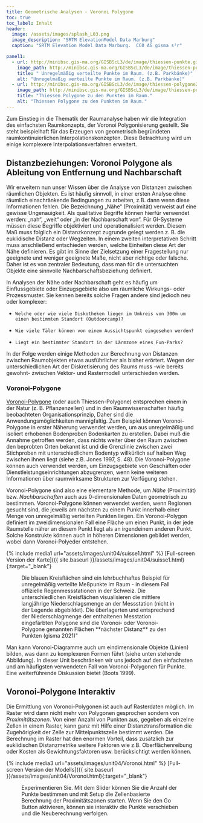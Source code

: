 ```yaml
---
title: Geometrische Analysen - Voronoi Polygone
toc: true
toc_label: Inhalt
header:
  image: /assets/images/splash_L03.png
  image_description: "SRTM ElevationModel Data Marburg"
  caption: "SRTM Elevation Model Data Marburg.  CC0 AG gisma s²r"

panel1:  
  - url: http://minibsc.gis-ma.org/GISBScL3/de/image/thiessen-punkte.gif
    image_path: http://minibsc.gis-ma.org/GISBScL3/de/image/thiessen-punkte.gif
    title: " Unregelmäßig verteilte Punkte im Raum. (z.B. Parkbänke)"
    alt: "Unregelmäßig verteilte Punkte im Raum. (z.B. Parkbänke)"
  - url: http://minibsc.gis-ma.org/GISBScL3/de/image/thiessen-polygone2.gif
    image_path: http://minibsc.gis-ma.org/GISBScL3/de/image/thiessen-polygone2.gif
    title: "Thiessen Polygone zu den Punkten im Raum."
    alt: "Thiessen Polygone zu den Punkten im Raum."    
---
```



Zum Einstieg in die Thematik der Raumanalyse haben wir die Integration des einfachsten Raumkonzepts, der Voronoi Polygonisierung gestellt. Sie steht beispielhaft für das Erzeugen von geometrisch begründeten raumkontinuierlichen Interpolationskonzepten. Diese Betrachtung wird um einige komplexere Interpolationsverfahren erweitert.


## Distanzbeziehungen: Voronoi Polygone als Ableitung von Entfernung und Nachbarschaft	

Wir erweitern nun unser Wissen über die Analyse von Distanzen zwischen räumlichen Objekten. Es ist häufig sinnvoll, in einer ersten Analyse ohne räumlich einschränkende Bedingungen zu arbeiten, z.B. dann wenn diese Informationen fehlen. Die Bezeichnung „Nähe“ (Proximität) verweist auf eine gewisse Ungenauigkeit. Als qualitative Begriffe können hierfür verwendet werden: „nah“, „weit“ oder „in der Nachbarschaft von“. Für GI-Systeme müssen diese Begriffe objektiviert und operationalisiert werden. Diesem Maß muss folglich ein Distanzkonzept zugrunde gelegt werden z. B. die euklidische Distanz oder Wegzeiten. In einem zweiten interpretativen Schritt muss anschließend entschieden werden, welche Einheiten diese Art der Nähe definieren. Es gibt im Sinne der Zielsetzung einer Fragestellung nur geeignete und weniger geeignete Maße, nicht aber richtige oder falsche. Daher ist es von zentraler Bedeutung, dass man für die untersuchten Objekte eine sinnvolle Nachbarschaftsbeziehung definiert.

In Analysen der Nähe oder Nachbarschaft geht es häufig um Einflussgebiete oder Einzugsgebiete also um räumliche Wirkungs- oder Prozessmuster. Sie kennen bereits solche Fragen andere sind jedioch neu oder komplexer:

  *     Welche oder wie viele Diskotheken liegen im Umkreis von 300m um einen bestimmten Standort (Outdoorcamp)?
  *     Wie viele Täler können von einem Aussichtspunkt eingesehen werden?
  *     Liegt ein bestimmter Standort in der Lärmzone eines Fun-Parks?

In der Folge werden einige Methoden zur Berechnung von Distanzen zwischen Raumobjekten etwas ausführlicher als bisher erörtert. Wegen der unterschiedlichen Art der Diskretisierung des Raums muss -wie bereits gewohnt- zwischen Vektor- und Rastermodell unterschieden werden.

### Voronoi-Polygone 

[Voronoi-Polygone](https://de.wikipedia.org/wiki/Voronoi-Diagramm) (oder auch Thiessen-Polygone) entsprechen einem in der Natur (z. B. Pflanzenzellen) und in den Raumwissenschaften häufig beobachteten Organisationsprinzip, Daher sind die Anwendungsmöglichkeiten mannigfaltig. Zum Beispiel können Voronoi-Polygone in erster Näherung verwendet werden, um aus unregelmäßig und isoliert erhobenen Bodenproben Bodenkarten zu erstellen. Dabei muß die Annahme getroffen werden, dass nichts weiter über den Raum zwischen den beprobten Orten bekannt ist und die Grenzlinie zwischen zwei Stichproben mit unterschiedlichem Bodentyp willkürlich auf halben Weg zwischen ihnen liegt (siehe z.B. Jones 1997, S. 48). Die Voronoi-Polygone können auch verwendet werden, um Einzugsgebiete von Geschäften oder Dienstleistungseinrichtungen abzugrenzen, wenn keine weiteren Informationen über raumwirksame Strukturen zur Verfügung stehen.

Voronoi-Polygone sind also eine elementare Methode, um *Nähe* (Proximität) bzw. *Nachbarschaften* auch aus 0-dimensionalen Daten geometrisch zu bestimmen. Voronoi-Polygone können verwendet werden, wenn Regionen gesucht sind, die jeweils am nächsten zu einem Punkt innerhalb einer Menge von unregelmäßig verteilten Punkten liegen. Ein Voronoi-Polygon definiert im zweidimensionalen Fall eine Fläche um einen Punkt, in der jede Raumstelle näher an diesem Punkt liegt als an irgendeinem anderen Punkt. Solche Konstrukte können auch in höheren Dimensionen gebildet werden, wobei dann Voronoi-Polyeder entstehen.

{% include media1 url="assets/images/unit04/suisse1.html" %}
[Full-screen Version der Karte]({{ site.baseurl }}/assets/images/unit04/suisse1.html){:target="_blank"} 
<figure>
  <figcaption>Die blauen Kreisflächen sind ein lehrbuchhaftes Beispiel für unregelmäßig verteilte Meßpunkte im Raum - in diesem Fall offizielle Regenmessstationen in der Schweiz. Die unterschiedlichen Kreisflächen visualisieren die mittlere langjährige Niederschlagsmenge an der Messstation (nicht in der Legende abgebildet). Die überlagerten und entsprechend der Niederschlagmenge der enthaltenen Messtation eingefärbten Polygone sind die Voronoi- oder Voronoi-Polygone genannten Flächen **nächster Distanz** zu den Punkten (gisma 2021)" </figcaption>
</figure>

Man kann Voronoi-Diagramme auch um eindimensionale Objekte (Linien) bilden, was dann zu komplexeren Formen führt (siehe unten stehende Abbildung). In dieser Unit beschränken wir uns jedoch auf den einfachsten und am häufigsten verwendeten Fall von Voronoi-Polygonen für Punkte. Eine weiterführende Diskussion bietet (Boots 1999).


## Voronoi-Polygone Interaktiv

Die Ermittlung von Voronoi-Polygonen ist auch auf Rasterdaten möglich. Im Raster wird dann nicht mehr von Polygonen gesprochen sondern von *Proximitätszonen*. Von einer Anzahl von Punkten aus, gegeben als einzelne Zellen in einem Raster, kann ganz mit Hilfe einer Distanztransformation die Zugehörigkeit der Zelle zur Mittelpunktszelle bestimmt werden. Die Berechnung im Raster hat den enormen Vorteil, dass zusätzlich zur  euklidischen Distanzmetrike weitere Faktoren wie z.B. Oberflächenreibung oder Kosten als Gewichtungsfaktoren usw. berücksichtigt werden können.

{% include media3 url="assets/images/unit04/Voronoi.html" %}
[Full-screen Version der Modells]({{ site.baseurl }}/assets/images/unit04/Voronoi.html){:target="_blank"} 
<figure>
  <figcaption>Experimentieren Sie. Mit dem Slider können Sie die Anzahl der Punkte bestimmen und mit Setup die Zellenbasierte Berechnung der Proximitätszonen starten. Wenn Sie den Go Button aktivieren, können sie interaktiv die Punkte verschieben und die Neuberechnung verfolgen.</figcaption>
</figure>







